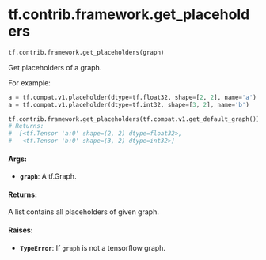 <div itemscope itemtype="http://developers.google.com/ReferenceObject">
<meta itemprop="name" content="tf.contrib.framework.get_placeholders" />
<meta itemprop="path" content="Stable" />
</div>

# tf.contrib.framework.get_placeholders

``` python
tf.contrib.framework.get_placeholders(graph)
```

Get placeholders of a graph.

For example:

```python
a = tf.compat.v1.placeholder(dtype=tf.float32, shape=[2, 2], name='a')
a = tf.compat.v1.placeholder(dtype=tf.int32, shape=[3, 2], name='b')

tf.contrib.framework.get_placeholders(tf.compat.v1.get_default_graph())
# Returns:
#  [<tf.Tensor 'a:0' shape=(2, 2) dtype=float32>,
#   <tf.Tensor 'b:0' shape=(3, 2) dtype=int32>]
```

#### Args:

* <b>`graph`</b>: A tf.Graph.

#### Returns:

A list contains all placeholders of given graph.


#### Raises:

* <b>`TypeError`</b>: If `graph` is not a tensorflow graph.
